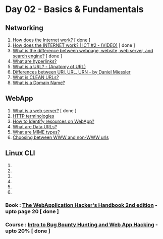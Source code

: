 # Day 02 - Basics & Fundamentals

## Networking
  1. [How does the Internet work?](https://developer.mozilla.org/en-US/docs/Learn/Common_questions/How_does_the_Internet_work) [ done ]
  2. [How does the INTERNET work? | ICT #2 - (VIDEO)](https://www.youtube.com/watch?v=x3c1ih2NJEg) [ done ]
  3. [What is the difference between webpage, website, web server, and search engine?](https://developer.mozilla.org/en-US/docs/Learn/Common_questions/Pages_sites_servers_and_search_engines) [ done ]
  4. [What are hyperlinks?](https://developer.mozilla.org/en-US/docs/Learn/Common_questions/What_are_hyperlinks)
  5. [What is a URL? - (Anatomy of URL)](https://developer.mozilla.org/en-US/docs/Learn/Common_questions/What_is_a_URL)
  6. [Differences between URI, URL, URN - by Daniel Miessler](https://danielmiessler.com/study/difference-between-uri-url/)
  7. [What is CLEAN URLs?](https://en.wikipedia.org/wiki/Clean_URL)
  8. [What is a Domain Name?](https://developer.mozilla.org/en-US/docs/Learn/Common_questions/What_is_a_domain_name)

## WebApp
  1. [What is a web server?](https://developer.mozilla.org/en-US/docs/Learn/Common_questions/What_is_a_web_server) [ done ]
  2. [HTTP terminologies](https://developer.mozilla.org/en-US/docs/Web/HTTP)
  3. [How to Identify resources on WebApp?](https://developer.mozilla.org/en-US/docs/Web/HTTP/Basics_of_HTTP/Identifying_resources_on_the_Web)
  4. [What are Data URLs?](https://developer.mozilla.org/en-US/docs/Web/HTTP/Basics_of_HTTP/Data_URLs)
  5. [What are MIME types?](https://developer.mozilla.org/en-US/docs/Web/HTTP/Basics_of_HTTP/MIME_typesv)
  6. [Choosing between WWW and non-WWW urls](https://developer.mozilla.org/en-US/docs/Web/HTTP/Basics_of_HTTP/Choosing_between_www_and_non-www_URLs)

## Linux CLI
  1. 
  2. 
  3. 
  4. 
  5. 
  6. 

### Book : [The WebApplication Hacker's Handbook 2nd edition](https://edu.anarcho-copy.org/Against%20Security%20-%20Self%20Security/Dafydd%20Stuttard,%20Marcus%20Pinto%20-%20The%20web%20application%20hacker's%20handbook_%20finding%20and%20exploiting%20security%20flaws-Wiley%20(2011).pdf) - upto page 20 [ done ]
### Course : [Intro to Bug Bounty Hunting and Web App Hacking](https://www.udemy.com/course/intro-to-bug-bounty-by-nahamsec/) - upto 20% [ done ]
